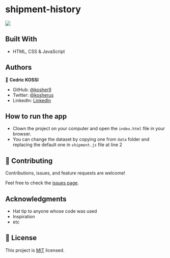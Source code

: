 # shipment-history
![](https://img.shields.io/badge/Microverse-blueviolet)

## Built With

- HTML, CSS & JavaScript

## Authors

👤 **Cedric KOSSI**

- GitHub: [@kosher9](https://github.com/kosher9)
- Twitter: [@kosherus](https://twitter.com/kosherus)
- LinkedIn: [LinkedIn](https://linkedin.com/in/lionel-c%C3%A9dric-kossi-323042172)

## How to run the app

- Clown the project on your computer and open the `index.html` file in your browser.
- You can change the dataset by copying one from `data` folder and replacing the default one in `shipment.js` file at line 2

## 🤝 Contributing

Contributions, issues, and feature requests are welcome!

Feel free to check the [issues page](../../issues/).

## Acknowledgments

- Hat tip to anyone whose code was used
- Inspiration
- etc

## 📝 License

This project is [MIT](./MIT.md) licensed.